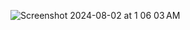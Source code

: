 ![Screenshot 2024-08-02 at 1 06 03 AM](https://github.com/user-attachments/assets/3b23561c-23fc-40c0-a72d-76d299ba25c5)
